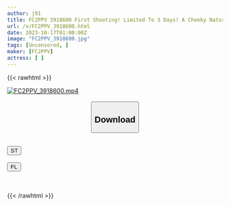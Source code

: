 ```yaml
---
author: j91
title: FC2PPV 3918600 First Shooting! Limited To 3 Days! A Cheeky Natural G-Cup Woman From The Leisurely Generation◯She’s Seriously Pissed Off By A College Student! ! When She Is Punished, Her Beautiful Body Is Exposed And When She Begins To Feel It, She Transforms Into An Obedient Maiden. A Beautiful Big-Breasted JD Ejaculates Twice In A Row! !
url: /v/FC2PPV_3918600.html
date: 2023-10-17T01:00:00Z
image: "FC2PPV_3918600.jpg"
tags: [Uncensored, ]
maker: [FC2PPV]
actress: [ ]
---
```



{{< rawhtml >}}

<div class="video" data-videoid="vYZ4qq7YabtaAB">
    <a href="javascript:;">
        <img src="https://my.j91.asia/v/FC2PPV_3918600.jpg" width="WIDTH" height="HEIGHT" alt="FC2PPV_3918600.mp4" loading="lazy">
    </a>
</div>

<script type="text/javascript" src="https://j91.asia/asset/on-demand-st.js"></script>

<br>
  <link rel="stylesheet" href="https://j91.asia/asset/bs5.css">
  
  <center>
  <button class="btn btn-primary" type="button" data-bs-toggle="collapse" data-bs-target=".multi-collapse" aria-expanded="false" aria-controls="multiCollapseExample1 multiCollapseExample2"><h2>Download</h2></button></center>
</p>
<div class="row">
  <div class="col">
    <div class="collapse multi-collapse" id="multiCollapseExample1">
      <div class="card card-body">
	      	      <br>
<div class="buttons">  
<a href="https://streamtape.to/v/vYZ4qq7YabtaAB"><button class="btn-hover color-3"><i class="fa fa-download"></i> ST</button></a></div>
    </div>
  </div>
</div>
  <div class="col">
    <div class="collapse multi-collapse" id="multiCollapseExample2">
      <div class="card card-body">
	      <br>
<div class="buttons">
    <a href="https://filelions.online/f/6v6u92vl2f9s"><button class="btn-hover color-9"><i class="fa fa-download"></i> FL</button></a></div>
<br><br>
      </div>
    </div>
  </div>
</div>

{{< /rawhtml >}}